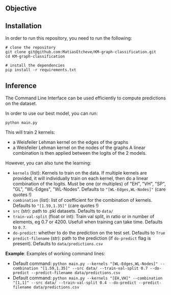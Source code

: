 ## Objective

## Installation

In order to run this repository, you need to run the following:

```
# clone the repository
git clone git@github.com:MatiasEtcheve/KM-graph-classification.git
cd KM-graph-classification

# install the dependencies
pip install -r requirements.txt
```

## Inference

The Command Line Interface can be used efficiently to compute predictions on the dataset.

In order to use our best model, you can run:
```
python main.py
```
This will train 2 kernels: 
* a Weisfeiler Lehman kernel on the edges of the graphs
* a Weisfeiler Lehman kernel on the nodes of the graphs
A linear combination is then applied between the logits of the 2 models.

However, you can also tune the learning:
  * `kernels` (list): Kernels to train on the data. If multiple kernels are provided, it will individually train on each kernel, then do a linear combination of the logits.  Must be one (or multiples) of "EH", "VH", "SP", "GL", "WL-Edges", "WL-Nodes". Defaults to `"[WL-Edges,WL-Nodes]"` (care quotes !)
  * `combination` (list): list of coefficient for the combination of kernels. Defaults to `"[1.59,1.35]"` (care quotes !)
  * `src` (str): path to .pkl datasets. Defaults to `data/`
  * `train-val-split` (float or int): Train val split, in ratio or in number of elements, eg 0.7 or 4200. Usefull when training can take time. Defaults to `0.7`.
  * `do-predict`: whether to do the prediction on the test set. Defaults to `True`
  * `predict-filename` (str): path to the prediction (if `do-predict` flag is present). Defaults to `data/predictions.csv`

**Example**:
Examples of working command lines:
* Default command: `python main.py --kernels "[WL-Edges,WL-Nodes]" --combination "[1.59,1.35]" --src data/ --train-val-split 0.7 --do-predict --predict-filename data/predictions.csv`  
* Default command: `python main.py --kernels "[EH,VH]" --combination "[1,1]" --src data/ --train-val-split 0.4 --do-predict --predict-filename data/predictions.csv`  